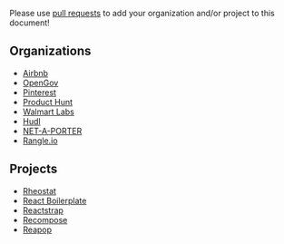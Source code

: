 Please use [pull requests](https://github.com/airbnb/enzyme/pull/new/master) to add your organization and/or project to this document!

Organizations
----------
 - [Airbnb](https://github.com/airbnb)
 - [OpenGov](https://github.com/opengov)
 - [Pinterest](https://github.com/pinterest)
 - [Product Hunt](https://github.com/producthunt)
 - [Walmart Labs](https://github.com/walmartlabs)
 - [Hudl](http://hudl.github.io/)
 - [NET-A-PORTER](https://github.com/NET-A-PORTER)
 - [Rangle.io](https://github.com/rangle)

Projects
----------
 - [Rheostat](https://github.com/airbnb/rheostat)
 - [React Boilerplate](https://github.com/mxstbr/react-boilerplate/tree/v3.0.0)
 - [Reactstrap](https://github.com/reactstrap/reactstrap)
 - [Recompose](https://github.com/acdlite/recompose)
 - [Reapop](https://github.com/LouisBarranqueiro/reapop)
